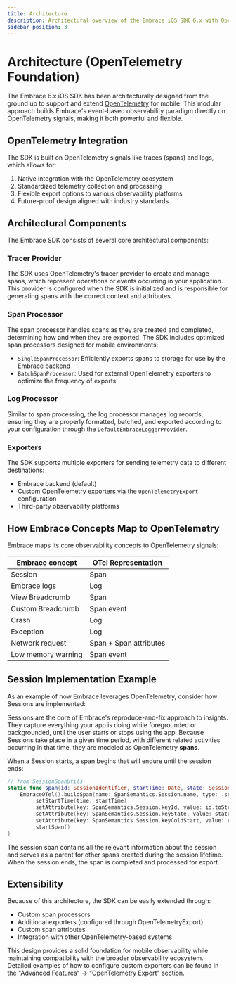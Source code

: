 ```yaml
---
title: Architecture
description: Architectural overview of the Embrace iOS SDK 6.x with OpenTelemetry foundation
sidebar_position: 3
---
```


# Architecture (OpenTelemetry Foundation)

The Embrace 6.x iOS SDK has been architecturally designed from the ground up to support and extend [OpenTelemetry](https://opentelemetry.io) for mobile. This modular approach builds Embrace's event-based observability paradigm directly on OpenTelemetry signals, making it both powerful and flexible.

## OpenTelemetry Integration

The SDK is built on OpenTelemetry signals like traces (spans) and logs, which allows for:

1. Native integration with the OpenTelemetry ecosystem
2. Standardized telemetry collection and processing
3. Flexible export options to various observability platforms
4. Future-proof design aligned with industry standards

## Architectural Components

The Embrace SDK consists of several core architectural components:

### Tracer Provider

The SDK uses OpenTelemetry's tracer provider to create and manage spans, which represent operations or events occurring in your application. This provider is configured when the SDK is initialized and is responsible for generating spans with the correct context and attributes.

### Span Processor

The span processor handles spans as they are created and completed, determining how and when they are exported. The SDK includes optimized span processors designed for mobile environments:

- `SingleSpanProcessor`: Efficiently exports spans to storage for use by the Embrace backend
- `BatchSpanProcessor`: Used for external OpenTelemetry exporters to optimize the frequency of exports

### Log Processor

Similar to span processing, the log processor manages log records, ensuring they are properly formatted, batched, and exported according to your configuration through the `DefaultEmbraceLoggerProvider`.

### Exporters

The SDK supports multiple exporters for sending telemetry data to different destinations:

- Embrace backend (default)
- Custom OpenTelemetry exporters via the `OpenTelemetryExport` configuration
- Third-party observability platforms

## How Embrace Concepts Map to OpenTelemetry

Embrace maps its core observability concepts to OpenTelemetry signals:

| Embrace concept | OTel Representation |
| ------------ | ---------- |
| Session | Span |
| Embrace logs | Log |
| View Breadcrumb | Span |
| Custom Breadcrumb | Span event |
| Crash | Log |
| Exception | Log |
| Network request | Span + Span attributes |
| Low memory warning | Span event |

## Session Implementation Example

As an example of how Embrace leverages OpenTelemetry, consider how Sessions are implemented:

Sessions are the core of Embrace's reproduce-and-fix approach to insights. They capture everything your app is doing while foregrounded or backgrounded, until the user starts or stops using the app. Because Sessions take place in a given time period, with different related activities occurring in that time, they are modeled as OpenTelemetry **spans**.

When a Session starts, a span begins that will endure until the session ends:

```swift
// from SessionSpanUtils
static func span(id: SessionIdentifier, startTime: Date, state: SessionState, coldStart: Bool) -> Span {
    EmbraceOTel().buildSpan(name: SpanSemantics.Session.name, type: .session)
        .setStartTime(time: startTime)
        .setAttribute(key: SpanSemantics.Session.keyId, value: id.toString)
        .setAttribute(key: SpanSemantics.Session.keyState, value: state.rawValue)
        .setAttribute(key: SpanSemantics.Session.keyColdStart, value: coldStart)
        .startSpan()
}
```

The session span contains all the relevant information about the session and serves as a parent for other spans created during the session lifetime. When the session ends, the span is completed and processed for export.

## Extensibility

Because of this architecture, the SDK can be easily extended through:

- Custom span processors
- Additional exporters (configured through OpenTelemetryExport)
- Custom span attributes
- Integration with other OpenTelemetry-based systems

This design provides a solid foundation for mobile observability while maintaining compatibility with the broader observability ecosystem. Detailed examples of how to configure custom exporters can be found in the "Advanced Features" -> "OpenTelemetry Export" section.